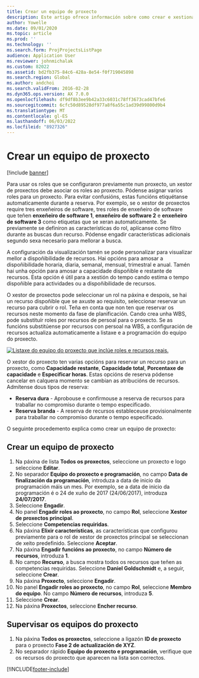 ```yaml
---
title: Crear un equipo de proxecto
description: Este artigo ofrece información sobre como crear e xestionar equipos de proxectos.
author: Yowelle
ms.date: 09/01/2020
ms.topic: article
ms.prod: ''
ms.technology: ''
ms.search.form: ProjProjectsListPage
audience: Application User
ms.reviewer: johnmichalak
ms.custom: 82022
ms.assetid: bd2fb375-84c6-428a-8e54-f0f719045898
ms.search.region: Global
ms.author: andchoi
ms.search.validFrom: 2016-02-28
ms.dyn365.ops.version: AX 7.0.0
ms.openlocfilehash: df9df8b3ee9b42a33c6031c78ff3673cad47bfe6
ms.sourcegitcommit: 6cfc50d89528df977a8f6a55c1ad39d99800d9b4
ms.translationtype: MT
ms.contentlocale: gl-ES
ms.lasthandoff: 06/03/2022
ms.locfileid: "8927326"
---
```

# <a name="create-a-project-team"></a>Crear un equipo de proxecto

[!include [banner](../includes/banner.md)]

Para usar os roles que se configuraron previamente nun proxecto, un xestor de proxectos debe asociar os roles ao proxecto. Pódense asignar varios roles para un proxecto. Para evitar confusións, estas funcións etiquétanse automaticamente durante a reserva. Por exemplo, se o xestor de proxectos require tres enxeñeiros de software, tres roles de enxeñeiro de software que teñen **enxeñeiro de software 1**, **enxeñeiro de software 2** e **enxeñeiro de software 3** como etiquetas que se xeran automaticamente. Se previamente se definiron as características do rol, aplícanse como filtro durante as buscas dun recurso. Pódense engadir características adicionais segundo sexa necesario para mellorar a busca.

A configuración da visualización tamén se pode personalizar para visualizar mellor a dispoñibilidade de recursos. Hai opcións para amosar a dispoñibilidade horaria, diaria, semanal, mensual, trimestral e anual. Tamén hai unha opción para amosar a capacidade dispoñible e restante de recursos. Esta opción é útil para a xestión do tempo cando estima o tempo dispoñible para actividades ou a dispoñibilidade de recursos.

O xestor de proxectos pode seleccionar un rol na páxina e despois, se hai un recurso dispoñible que se axuste ao requisito, seleccionar reservar un recurso para cubrir o rol. Teña en conta que non ten que reservar os recursos neste momento da fase de planificación. Cando crea unha WBS, pode substituír roles por recursos de persoal para o proxecto. Se as funcións substitúense por recursos con persoal na WBS, a configuración de recursos actualiza automaticamente a listaxe e a programación do equipo do proxecto.

[![Listaxe do equipo do proxecto que inclúe roles e recursos reais.](./media/projectresourcing03-1024x368.jpg)](./media/projectresourcing03.jpg) 

O xestor do proxecto ten varias opcións para reservar un recurso para un proxecto, como **Capacidade restante**, **Capacidade total**, **Porcentaxe de capacidade** e **Especificar horas**. Estas opcións de reserva pódense cancelar en calquera momento se cambian as atribucións de recursos. Admítense dous tipos de reserva:

- **Reserva dura** - Aprobouse e confirmouse a reserva de recursos para traballar no compromiso durante o tempo especificado.
- **Reserva branda** - A reserva de recursos estableceuse provisionalmente para traballar no compromiso durante o tempo especificado.

O seguinte procedemento explica como crear un equipo de proxecto:

## <a name="create-a-project-team"></a>Crear un equipo de proxecto

1. Na páxina de lista **Todos os proxectos**, seleccione un proxecto e logo seleccione **Editar**.
2. No separador **Equipo do proxecto e programación**, no campo **Data de finalización da programación**, introduza a data de inicio da programación máis un mes. Por exemplo, se a data de inicio da programación é o 24 de xuño de 2017 (24/06/2017), introduza **24/07/2017**.
3. Seleccione **Engadir**.
4. No panel **Engadir roles ao proxecto**, no campo **Rol**, seleccione **Xestor de proxectos principal**.
5. Seleccione **Competencias requiridas**.
6. Na páxina **Elixir características**, as características que configurou previamente para o rol de xestor de proxectos principal se seleccionan de xeito predefinido. Seleccione **Aceptar**.
7. Na páxina **Engadir funcións ao proxecto**, no campo **Número de recursos**, introduza **1**.
8. No campo **Recurso**, a busca mostra todos os recursos que teñen as competencias requiridas. Seleccione **Daniel Goldschmidt** e, a seguir, seleccione **Crear**.
9. Na páxina **Proxecto**, seleccione **Engadir**.
10. No panel **Engadir roles ao proxecto**, no campo **Rol**, seleccione **Membro do equipo**. No campo **Número de recursos**, introduza **5**.
11. Seleccione **Crear**.
12. Na páxina **Proxectos**, seleccione **Encher recurso**.

## <a name="monitor-project-teams"></a>Supervisar os equipos do proxecto
1. Na páxina **Todos os proxectos**, seleccione a ligazón **ID de proxecto** para o proxecto **Fase 2 de actualización de XYZ**.
2. No separador rápido **Equipo do proxecto e programación**, verifique que os recursos do proxecto que aparecen na lista son correctos.


[!INCLUDE[footer-include](../includes/footer-banner.md)]